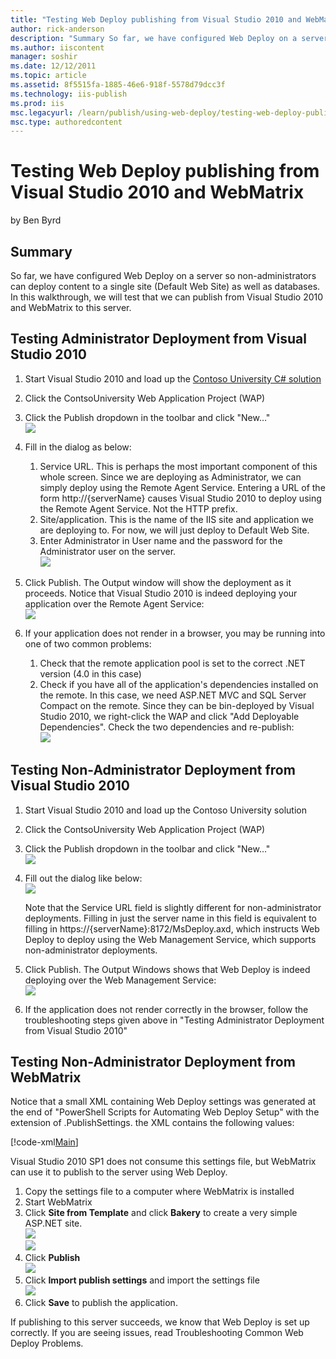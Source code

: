 ```yaml
---
title: "Testing Web Deploy publishing from Visual Studio 2010 and WebMatrix | Microsoft Docs"
author: rick-anderson
description: "Summary So far, we have configured Web Deploy on a server so non-administrators can deploy content to a single site (Default Web Site) as well as databases...."
ms.author: iiscontent
manager: soshir
ms.date: 12/12/2011
ms.topic: article
ms.assetid: 8f5515fa-1885-46e6-918f-5578d79dcc3f
ms.technology: iis-publish
ms.prod: iis
msc.legacyurl: /learn/publish/using-web-deploy/testing-web-deploy-publishing-from-visual-studio-2010-and-webmatrix
msc.type: authoredcontent
---
```

Testing Web Deploy publishing from Visual Studio 2010 and WebMatrix
====================
by Ben Byrd

## Summary

So far, we have configured Web Deploy on a server so non-administrators can deploy content to a single site (Default Web Site) as well as databases. In this walkthrough, we will test that we can publish from Visual Studio 2010 and WebMatrix to this server.

## Testing Administrator Deployment from Visual Studio 2010

1. Start Visual Studio 2010 and load up the [Contoso University C# solution](https://code.msdn.microsoft.com/ASPNET-MVC-Application-b01a9fe8)
2. Click the ContsoUniversity Web Application Project (WAP)
3. Click the Publish dropdown in the toolbar and click "New…"  
     [![](testing-web-deploy-publishing-from-visual-studio-2010-and-webmatrix/_static/image2.png)](testing-web-deploy-publishing-from-visual-studio-2010-and-webmatrix/_static/image1.png)
4. Fill in the dialog as below: 

    1. Service URL. This is perhaps the most important component of this whole screen. Since we are deploying as Administrator, we can simply deploy using the Remote Agent Service. Entering a URL of the form http://{serverName} causes Visual Studio 2010 to deploy using the Remote Agent Service. Not the HTTP prefix.
    2. Site/application. This is the name of the IIS site and application we are deploying to. For now, we will just deploy to Default Web Site.
    3. Enter Administrator in User name and the password for the Administrator user on the server.   
        [![](testing-web-deploy-publishing-from-visual-studio-2010-and-webmatrix/_static/image4.png)](testing-web-deploy-publishing-from-visual-studio-2010-and-webmatrix/_static/image3.png)
5. Click Publish. The Output window will show the deployment as it proceeds. Notice that Visual Studio 2010 is indeed deploying your application over the Remote Agent Service:  
    [![](testing-web-deploy-publishing-from-visual-studio-2010-and-webmatrix/_static/image6.png)](testing-web-deploy-publishing-from-visual-studio-2010-and-webmatrix/_static/image5.png)
6. If your application does not render in a browser, you may be running into one of two common problems: 

    1. Check that the remote application pool is set to the correct .NET version (4.0 in this case)
    2. Check if you have all of the application's dependencies installed on the remote. In this case, we need ASP.NET MVC and SQL Server Compact on the remote. Since they can be bin-deployed by Visual Studio 2010, we right-click the WAP and click "Add Deployable Dependencies". Check the two dependencies and re-publish:  
        [![](testing-web-deploy-publishing-from-visual-studio-2010-and-webmatrix/_static/image8.png)](testing-web-deploy-publishing-from-visual-studio-2010-and-webmatrix/_static/image7.png)

## Testing Non-Administrator Deployment from Visual Studio 2010

1. Start Visual Studio 2010 and load up the Contoso University solution
2. Click the ContsoUniversity Web Application Project (WAP)
3. Click the Publish dropdown in the toolbar and click "New…"  
    [![](testing-web-deploy-publishing-from-visual-studio-2010-and-webmatrix/_static/image10.png)](testing-web-deploy-publishing-from-visual-studio-2010-and-webmatrix/_static/image9.png)
4. Fill out the dialog like below:  
    [![](testing-web-deploy-publishing-from-visual-studio-2010-and-webmatrix/_static/image12.png)](testing-web-deploy-publishing-from-visual-studio-2010-and-webmatrix/_static/image11.png)

    Note that the Service URL field is slightly different for non-administrator deployments. Filling in just the server name in this field is equivalent to filling in https://{serverName}:8172/MsDeploy.axd, which instructs Web Deploy to deploy using the Web Management Service, which supports non-administrator deployments.
5. Click Publish. The Output Windows shows that Web Deploy is indeed deploying over the Web Management Service:  
    [![](testing-web-deploy-publishing-from-visual-studio-2010-and-webmatrix/_static/image14.png)](testing-web-deploy-publishing-from-visual-studio-2010-and-webmatrix/_static/image13.png)
6. If the application does not render correctly in the browser, follow the troubleshooting steps given above in "Testing Administrator Deployment from Visual Studio 2010"

## Testing Non-Administrator Deployment from WebMatrix

Notice that a small XML containing Web Deploy settings was generated at the end of "PowerShell Scripts for Automating Web Deploy Setup" with the extension of .PublishSettings. the XML contains the following values:

[!code-xml[Main](testing-web-deploy-publishing-from-visual-studio-2010-and-webmatrix/samples/sample1.xml)]

Visual Studio 2010 SP1 does not consume this settings file, but WebMatrix can use it to publish to the server using Web Deploy.

1. Copy the settings file to a computer where WebMatrix is installed
2. Start WebMatrix
3. Click **Site from Template** and click **Bakery** to create a very simple ASP.NET site.   
    [![](testing-web-deploy-publishing-from-visual-studio-2010-and-webmatrix/_static/image16.png)](testing-web-deploy-publishing-from-visual-studio-2010-and-webmatrix/_static/image15.png)  
    [![](testing-web-deploy-publishing-from-visual-studio-2010-and-webmatrix/_static/testing-web-deploy-publishing-from-visual-studio-2010-and-webmatrix-1080-image82.jpeg)](testing-web-deploy-publishing-from-visual-studio-2010-and-webmatrix/_static/testing-web-deploy-publishing-from-visual-studio-2010-and-webmatrix-1080-image81.jpeg)
4. Click **Publish   
[![](testing-web-deploy-publishing-from-visual-studio-2010-and-webmatrix/_static/image18.png)](testing-web-deploy-publishing-from-visual-studio-2010-and-webmatrix/_static/image17.png)**
5. Click **Import publish settings** and import the settings file   
    [![](testing-web-deploy-publishing-from-visual-studio-2010-and-webmatrix/_static/image20.png)](testing-web-deploy-publishing-from-visual-studio-2010-and-webmatrix/_static/image19.png)
6. Click **Save** to publish the application.

If publishing to this server succeeds, we know that Web Deploy is set up correctly. If you are seeing issues, read Troubleshooting Common Web Deploy Problems.